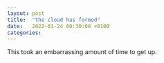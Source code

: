 ```yaml
---
layout: post
title:  "the cloud has formed"
date:   2022-01-24 00:30:00 +0100
categories:
---
```

This took an embarrassing amount of time to get up. 
